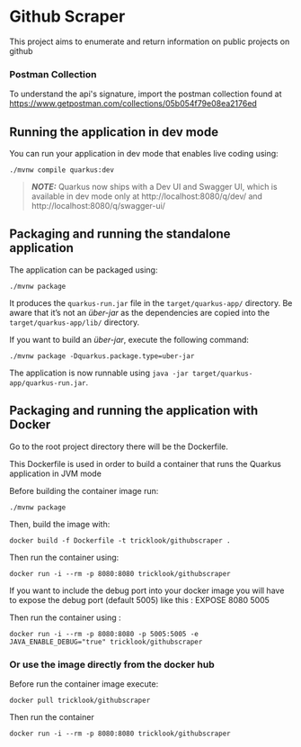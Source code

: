 # Github Scraper

This project aims to enumerate and return information on public projects on github

### Postman Collection

To understand the api's signature, import the postman collection found at
https://www.getpostman.com/collections/05b054f79e08ea2176ed



## Running the application in dev mode

You can run your application in dev mode that enables live coding using:
```shell script
./mvnw compile quarkus:dev
```

> **_NOTE:_**  Quarkus now ships with a Dev UI and Swagger UI, which is available in dev mode only at http://localhost:8080/q/dev/ and http://localhost:8080/q/swagger-ui/

## Packaging and running the standalone application

The application can be packaged using:
```shell script
./mvnw package
```
It produces the `quarkus-run.jar` file in the `target/quarkus-app/` directory.
Be aware that it’s not an _über-jar_ as the dependencies are copied into the `target/quarkus-app/lib/` directory.

If you want to build an _über-jar_, execute the following command:
```shell script
./mvnw package -Dquarkus.package.type=uber-jar
```

The application is now runnable using `java -jar target/quarkus-app/quarkus-run.jar`.

## Packaging and running the application with Docker

Go to the root project directory there will be the Dockerfile. 

This Dockerfile is used in order to build a container that runs the Quarkus application in JVM mode

Before building the container image run:

```shell script
./mvnw package
```

Then, build the image with:

```shell script
docker build -f Dockerfile -t tricklook/githubscraper .
```

Then run the container using:

```shell script
docker run -i --rm -p 8080:8080 tricklook/githubscraper
```

If you want to include the debug port into your docker image
you will have to expose the debug port (default 5005) like this :  EXPOSE 8080 5005

Then run the container using :

```shell script
docker run -i --rm -p 8080:8080 -p 5005:5005 -e JAVA_ENABLE_DEBUG="true" tricklook/githubscraper
```
### Or use the image directly from the docker hub

Before run the container image execute:

```shell script
docker pull tricklook/githubscraper
```

Then run the container

```shell script
docker run -i --rm -p 8080:8080 tricklook/githubscraper
```
